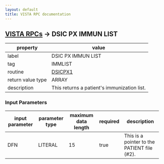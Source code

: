 ```yaml
---
layout: default
title: VISTA RPC documentation
---
```




## [VISTA RPCs](TableOfContent.md) &#8594; DSIC PX IMMUN LIST 

 property | value 
--- | --- 
 label | DSIC PX IMMUN LIST
 tag | IMMLIST
 routine | [DSICPX1](http://code.osehra.org/dox/Routine_DSICPX1_source.html)
 return value type | ARRAY
 description | This returns a patient's immunization list.

### Input Parameters

| input parameter | parameter type | maximum data length | required | description | 
| --- | --- | --- | --- | --- | 
| DFN | LITERAL | 15 | true | This is a pointer to the PATIENT file (#2). | 